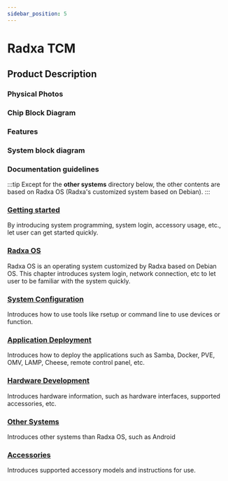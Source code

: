 ```yaml
---
sidebar_position: 5
---
```


# Radxa TCM

<!-- TCM 产品型号 -->

## Product Description

### Physical Photos

### Chip Block Diagram

### Features

### System block diagram

### Documentation guidelines

:::tip
Except for the **other systems** directory below, the other contents are based on Radxa OS (Radxa's customized system based on Debian).
:::

### [Getting started](/template/sbc/getting-started)

By introducing system programming, system login, accessory usage, etc., let user can get started quickly.

### [Radxa OS](/template/sbc/radxa-os)

Radxa OS is an operating system customized by Radxa based on Debian OS.
This chapter introduces system login, network connection, etc to let user to be familiar with the system quickly.

### [System Configuration](/template/sbc/os-config)

Introduces how to use tools like rsetup or command line to use devices or function.

### [Application Deployment](/template/sbc/apps-deployment)

Introduces how to deploy the applications such as Samba, Docker, PVE, OMV, LAMP, Cheese, remote control panel, etc.

### [Hardware Development](/template/sbc/hardware-design)

Introduces hardware information, such as hardware interfaces, supported accessories, etc.

### [Other Systems](/template/sbc/other-os)

Introduces other systems than Radxa OS, such as Android

### [Accessories](/template/sbc/accessories)

Introduces supported accessory models and instructions for use.
